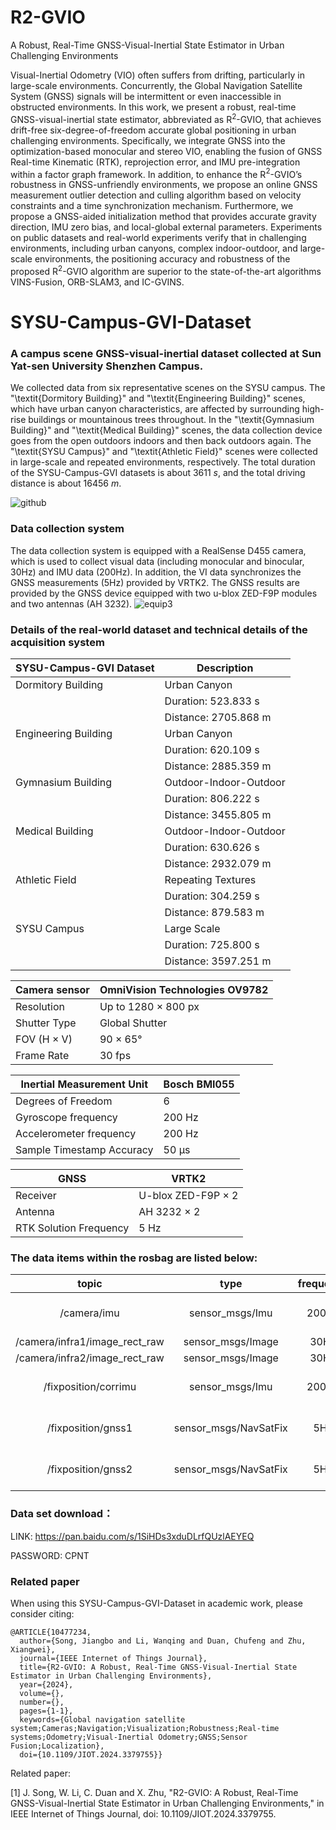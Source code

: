 # R2-GVIO
A Robust, Real-Time GNSS-Visual-Inertial State Estimator in Urban Challenging Environments

Visual-Inertial Odometry (VIO) often suffers from drifting, particularly in large-scale environments. Concurrently, the Global Navigation Satellite System (GNSS) signals will be intermittent or even inaccessible in obstructed environments. In this work, we present a robust, real-time GNSS-visual-inertial state estimator, abbreviated as R$^2$-GVIO, that achieves drift-free six-degree-of-freedom accurate global positioning in urban challenging environments. Specifically, we integrate GNSS into the optimization-based monocular and stereo VIO, enabling the fusion of GNSS Real-time Kinematic (RTK), reprojection error, and IMU pre-integration within a factor graph framework. In addition, to enhance the R$^2$-GVIO’s robustness in GNSS-unfriendly environments, we propose an online GNSS measurement outlier detection and culling algorithm based on velocity constraints and a time synchronization mechanism. Furthermore, we propose a GNSS-aided initialization method that provides accurate gravity direction, IMU zero bias, and local-global external parameters. Experiments on public datasets and real-world experiments verify that in challenging environments, including urban canyons, complex indoor-outdoor, and large-scale environments, the positioning accuracy and robustness of the proposed R$^2$-GVIO algorithm are superior to the state-of-the-art algorithms VINS-Fusion, ORB-SLAM3, and IC-GVINS.


# SYSU-Campus-GVI-Dataset

### A campus scene GNSS-visual-inertial dataset collected at Sun Yat-sen University Shenzhen Campus.

We collected data from six representative scenes on the SYSU campus. The "\textit{Dormitory Building}" and "\textit{Engineering Building}" scenes, which have urban canyon characteristics, are affected by surrounding high-rise buildings or mountainous trees throughout. In the "\textit{Gymnasium Building}" and "\textit{Medical Building}" scenes, the data collection device goes from the open outdoors indoors and then back outdoors again. The "\textit{SYSU Campus}" and "\textit{Athletic Field}" scenes were collected in large-scale and repeated environments, respectively. The total duration of the SYSU-Campus-GVI datasets is about 3611 $s$, and the total driving distance is about 16456 $m$.

![github](https://github.com/SYSU-CPNTLab/SYSU-Campus-GVI-Dataset/assets/74598384/d519bd1b-2a92-45b6-902a-621812ab74e7)

### Data collection system
The data collection system is equipped with a RealSense D455 camera, which is used to collect visual data (including monocular and binocular, 30Hz) and IMU data (200Hz). In addition, the VI data synchronizes the GNSS measurements (5Hz) provided by VRTK2. The GNSS results are provided by the GNSS device equipped with two u-blox ZED-F9P modules and two antennas (AH 3232). 
![equip3](https://github.com/SYSU-CPNTLab/SYSU-Campus-GVI-Dataset/assets/74598384/ac345e7b-3440-4011-b9b0-56d08d7c445f)


### Details of the real-world dataset and technical details of the acquisition system

| SYSU-Campus-GVI Dataset | Description |
| --- | --- |
| Dormitory Building | Urban Canyon |
| | Duration: 523.833 s |
| | Distance: 2705.868 m |
| Engineering Building | Urban Canyon |
| | Duration: 620.109 s |
| | Distance: 2885.359 m |
| Gymnasium Building | Outdoor-Indoor-Outdoor |
| | Duration: 806.222 s |
| | Distance: 3455.805 m |
| Medical Building | Outdoor-Indoor-Outdoor |
| | Duration: 630.626 s |
| | Distance: 2932.079 m |
| Athletic Field | Repeating Textures |
| | Duration: 304.259 s |
| | Distance: 879.583 m |
| SYSU Campus | Large Scale |
| | Duration: 725.800 s |
| | Distance: 3597.251 m |

| Camera sensor | OmniVision Technologies OV9782 |
| --- | --- |
| Resolution | Up to 1280 × 800 px |
| Shutter Type | Global Shutter |
| FOV (H × V) | 90 × 65° |
| Frame Rate | 30 fps |

| Inertial Measurement Unit | Bosch BMI055 |
| --- | --- |
| Degrees of Freedom | 6 |
| Gyroscope frequency | 200 Hz |
| Accelerometer frequency | 200 Hz |
| Sample Timestamp Accuracy | 50 μs |

| GNSS | VRTK2 |
| --- | --- |
| Receiver | U-blox ZED-F9P × 2 |
| Antenna | AH 3232 × 2 |
| RTK Solution Frequency | 5 Hz |



### The data items within the rosbag are listed below:
| topic | type | frequency | description |
| :---: | :--: | :-------: | :---------: |
| /camera/imu | sensor_msgs/Imu | 200Hz | IMU measurments from D455|
| /camera/infra1/image_rect_raw | sensor_msgs/Image | 30Hz | left camera |
| /camera/infra2/image_rect_raw | sensor_msgs/Image | 30Hz | right camera |
| /fixposition/corrimu | sensor_msgs/Imu | 200Hz | IMU measurments from VRTK2| 
| /fixposition/gnss1 | sensor_msgs/NavSatFix | 5Hz | GNSS1 RTK position from VRTK2| 
| /fixposition/gnss2| sensor_msgs/NavSatFix | 5Hz | GNSS2 RTK position from VRTK2| 

### Data set download：
LINK: https://pan.baidu.com/s/1SiHDs3xduDLrfQUzlAEYEQ 

PASSWORD: CPNT 

### Related paper

  When using this SYSU-Campus-GVI-Dataset in academic work, please consider citing:

    @ARTICLE{10477234,
      author={Song, Jiangbo and Li, Wanqing and Duan, Chufeng and Zhu, Xiangwei},
      journal={IEEE Internet of Things Journal}, 
      title={R2-GVIO: A Robust, Real-Time GNSS-Visual-Inertial State Estimator in Urban Challenging Environments}, 
      year={2024},
      volume={},
      number={},
      pages={1-1},
      keywords={Global navigation satellite system;Cameras;Navigation;Visualization;Robustness;Real-time systems;Odometry;Visual-Inertial Odometry;GNSS;Sensor Fusion;Localization},
      doi={10.1109/JIOT.2024.3379755}}

Related paper:

[1]	J. Song, W. Li, C. Duan and X. Zhu, "R2-GVIO: A Robust, Real-Time GNSS-Visual-Inertial State Estimator in Urban Challenging Environments," in IEEE Internet of Things Journal, doi: 10.1109/JIOT.2024.3379755.







